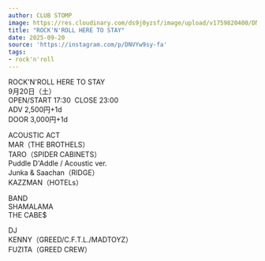 ```yaml
---
author: CLUB STOMP
image: https://res.cloudinary.com/ds9j0yzsf/image/upload/v1759820400/DNVYw9sy-fa.jpg
title: "ROCK'N'ROLL HERE TO STAY"
date: 2025-09-20
source: 'https://instagram.com/p/DNVYw9sy-fa'
tags:
- rock'n'roll
---
```

ROCK'N'ROLL HERE TO STAY<br>
9月20日（土）<br>
OPEN/START 17:30  CLOSE 23:00<br>
ADV 2,500円+1d<br>
DOOR 3,000円+1d

ACOUSTIC ACT<br>
MAR（THE BROTHELS）<br>
TARO（SPIDER CABINETS）<br>
Puddle D'Addle / Acoustic ver.<br>
Junka & Saachan（RIDGE）<br>
KAZZMAN（HOTELs）

BAND<br>
SHAMALAMA<br>
THE CABE$

DJ<br>
KENNY（GREED/C.F.T.L./MADTOYZ）<br>
FUZITA（GREED CREW）
